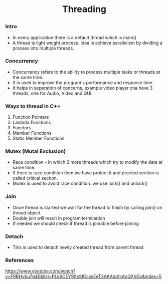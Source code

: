 <h1 style="text-align:center;"> Threading </p>

### Intro

- In every application there is a default thread which is main()
- A thread is light weight process. Idea is achieve parallelism by dividing a process into multiple threads.

### Concurrency

- Concurrency refers to the ability to process multiple tasks or threads at the same time.
- It is used to improve the program's performance and response time.
- It helps in seperation of concerns, example video player cna have 3 threads, one for Audio, Video and GUI.

### Ways to thread in C++

1. Function Pointers
2. Lambda Functions
3. Functors
4. Member Functions
5. Static Member Functions

### Mutex (Mutal Exclusion)

- Race condition - In which 2 more threads which try to modify the data at same time.
- If there is race condition then we have protect it and procted section is called critical section.
- Mutex is used to avoid race condition. we use lock() and unlock()

### Join

- Once thread is started we wait for the thread to finish by calling join() on thread object.
- Double join will result in program termination
- If needed we should check if thread is joinable before joining

### Detach

- This is used to detach newly created thread from parent thread

### References

https://www.youtube.com/watch?v=FRBHvbu7q4E&list=PLk6CEY9XxSICcxsEeT3AKAda1cAoQXhGv&index=5
